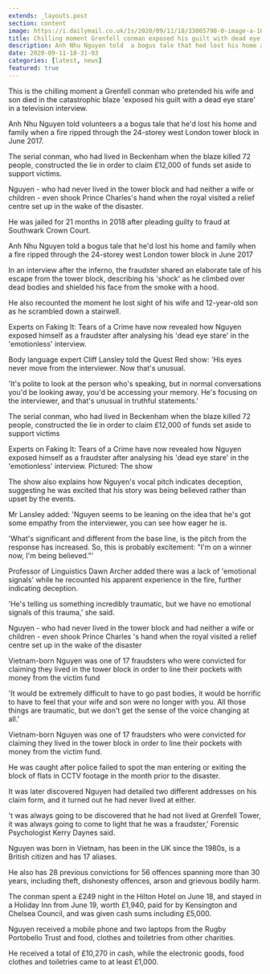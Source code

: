 ```yaml
---
extends: _layouts.post
section: content
image: https://i.dailymail.co.uk/1s/2020/09/11/18/33065790-0-image-a-10_1599845091810.jpg 
title: Chilling moment Grenfell conman exposed his guilt with dead eye stare in TV interview 
description: Anh Nhu Nguyen told  a bogus tale that hed lost his home and family when a fire ripped through the 24-storey west London tower block in June 2017. 
date: 2020-09-11-18-31-03 
categories: [latest, news] 
featured: true 
--- 
```

This is the chilling moment a Grenfell conman who pretended his wife and son died in the catastrophic blaze 'exposed his guilt with a dead eye stare' in a television interview.

Anh Nhu Nguyen told volunteers a a bogus tale that he'd lost his home and family when a fire ripped through the 24-storey west London tower block in June 2017. 

The serial conman, who had lived in Beckenham when the blaze killed 72 people, constructed the lie in order to claim £12,000 of funds set aside to support victims. 

Nguyen - who had never lived in the tower block and had neither a wife or children - even shook Prince Charles's hand when the royal visited a relief centre set up in the wake of the disaster. 

He was jailed for 21 months in 2018 after pleading guilty to fraud at Southwark Crown Court.

Anh Nhu Nguyen told a bogus tale that he'd lost his home and family when a fire ripped through the 24-storey west London tower block in June 2017

In an interview after the inferno, the fraudster shared an elaborate tale of his escape from the tower block, describing his 'shock' as he climbed over dead bodies and shielded his face from the smoke with a hood.  

He also recounted the moment he lost sight of his wife and 12-year-old son as he scrambled down a stairwell. 

Experts on Faking It: Tears of a Crime have now revealed how Nguyen exposed himself as a fraudster after analysing his 'dead eye stare' in the 'emotionless' interview. 

Body language expert Cliff Lansley told the Quest Red show: 'His eyes never move from the interviewer. Now that's unusual.

'It's polite to look at the person who's speaking, but in normal conversations you'd be looking away, you'd be accessing your memory. He's focusing on the interviewer, and that's unusual in truthful statements.'

The serial conman, who had lived in Beckenham when the blaze killed 72 people, constructed the lie in order to claim £12,000 of funds set aside to support victims

Experts on Faking It: Tears of a Crime have now revealed how Nguyen exposed himself as a fraudster after analysing his 'dead eye stare' in the 'emotionless' interview. Pictured: The show

The show also explains how Nguyen's vocal pitch indicates deception, suggesting he was excited that his story was being believed rather than upset by the events.

Mr Lansley added: 'Nguyen seems to be leaning on the idea that he's got some empathy from the interviewer, you can see how eager he is.

'What's significant and different from the base line, is the pitch from the response has increased. So, this is probably excitement: "I'm on a winner now, I'm being believed."'

Professor of Linguistics Dawn Archer added there was a lack of 'emotional signals' while he recounted his apparent experience in the fire, further indicating deception. 

'He's telling us something incredibly traumatic, but we have no emotional signals of this trauma,' she said.

Nguyen - who had never lived in the tower block and had neither a wife or children - even shook Prince Charles 's hand when the royal visited a relief centre set up in the wake of the disaster

Vietnam-born Nguyen was one of 17 fraudsters who were convicted for claiming they lived in the tower block in order to line their pockets with money from the victim fund

'It would be extremely difficult to have to go past bodies, it would be horrific to have to feel that your wife and son were no longer with you. All those things are traumatic, but we don't get the sense of the voice changing at all.' 

Vietnam-born Nguyen was one of 17 fraudsters who were convicted for claiming they lived in the tower block in order to line their pockets with money from the victim fund.

He was caught after police failed to spot the man entering or exiting the block of flats in CCTV footage in the month prior to the disaster.

It was later discovered Nguyen had detailed two different addresses on his claim form, and it turned out he had never lived at either.  

't was always going to be discovered that he had not lived at Grenfell Tower, it was always going to come to light that he was a fraudster,' Forensic Psychologist Kerry Daynes said.

Nguyen was born in Vietnam, has been in the UK since the 1980s, is a British citizen and has 17 aliases.

He also has 28 previous convictions for 56 offences spanning more than 30 years, including theft, dishonesty offences, arson and grievous bodily harm.

The conman spent a £249 night in the Hilton Hotel on June 18, and stayed in a Holiday Inn from June 19, worth £1,940, paid for by Kensington and Chelsea Council, and was given cash sums including £5,000. 

Nguyen received a mobile phone and two laptops from the Rugby Portobello Trust and food, clothes and toiletries from other charities.

He received a total of £10,270 in cash, while the electronic goods, food clothes and toiletries came to at least £1,000.

